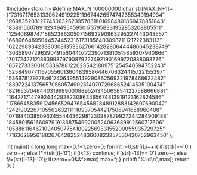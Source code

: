 #include<stdio.h>
#define MAX_N 100000000
char str[MAX_N+1]={"73167176531330624919225119674426574742355349194934"
"96983520312774506326239578318016984801869478851843"
"85861560789112949495459501737958331952853208805511"
"12540698747158523863050715693290963295227443043557"
"66896648950445244523161731856403098711121722383113"
"62229893423380308135336276614282806444486645238749"
"30358907296290491560440772390713810515859307960866"
"70172427121883998797908792274921901699720888093776"
"65727333001053367881220235421809751254540594752243"
"52584907711670556013604839586446706324415722155397"
"53697817977846174064955149290862569321978468622482"
"83972241375657056057490261407972968652414535100474"
"82166370484403199890008895243450658541227588666881"
"16427171479924442928230863465674813919123162824586"
"17866458359124566529476545682848912883142607690042"
"24219022671055626321111109370544217506941658960408"
"07198403850962455444362981230987879927244284909188"
"84580156166097919133875499200524063689912560717606"
"05886116467109405077541002256983155200055935729725"
"71636269561882670428252483600823257530420752963450"};

int main()
{
	long long max=0,f=1,zero=0;
	for(int i=0;str[i];i++){
		if(str[i]=='0') zero++;
		else f*=(str[i]-'0');
		if(i<13) continue;
	    if(str[i-13]=='0') zero--;
	    else f/=(str[i-13]-'0');
	    if(zero==0&&f>max) max=f;
	}
	printf("%lld\n",max);
	return 0;
}
